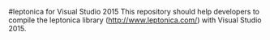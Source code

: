 #leptonica for Visual Studio 2015
This repository should help developers to compile the leptonica library (http://www.leptonica.com/) with Visual Studio 2015.
